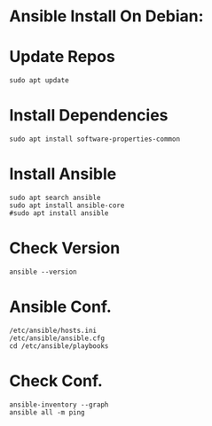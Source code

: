 # Ansible Install On Debian:

# Update Repos
```
sudo apt update
```
# Install Dependencies
```
sudo apt install software-properties-common
```
# Install Ansible
```
sudo apt search ansible
sudo apt install ansible-core
#sudo apt install ansible
```
# Check Version
```
ansible --version
```
# Ansible Conf.
```
/etc/ansible/hosts.ini
/etc/ansible/ansible.cfg
cd /etc/ansible/playbooks
```
# Check Conf.
```
ansible-inventory --graph
ansible all -m ping
```
